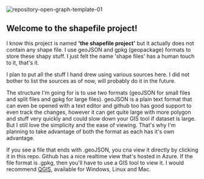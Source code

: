 ![repository-open-graph-template-01](https://github.com/karthi209/the-shapefile-project/assets/63890769/4720e71e-f8aa-4aad-b9a5-bf201958b55b)

## Welcome to the shapefile project!
I know this project is named **'the shapefile project'** but it actually does not contain any shape file. I use geoJSON and gpkg (geopackage) formats to store these shapy stuff. I just felt the name 'shape files' has a human touch to it, that's it.

I plan to put all the stuff I hand drew using various sources here. I did not bother to list the sources as of now, will probably do it in the future.

The structure I'm going for is to use two formats (geoJSON for small files and split files and gpkg for large files). geoJSON is a plain text format that can even be opened with a text editor and github too has good support to even track the changes, however it can get quite large with more polygon and stuff very quickly and could slow down your GIS tool if dataset is large. But I still love the simplicity and the ease of viewing. That's why I'm planning to take advantage of both the format as each has it's own advantage.

If you see a file that ends with .geoJSON, you cna view it directly by clicking it in this repo. Github has a nice realtime view that's hosted in Azure. If the file format is .gpkg, then you'll have to use a GIS tool to view it. I would recommend [QGIS](https://qgis.org/), available for Windows, Linux and Mac.
